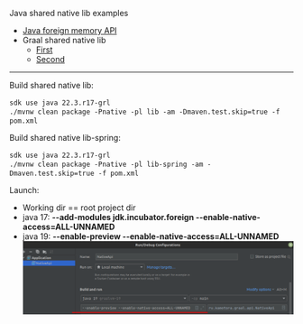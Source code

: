 Java shared native lib examples

* [Java foreign memory API](https://docs.oracle.com/en/java/javase/17/docs/api/jdk.incubator.foreign/module-summary.html)
* Graal shared native lib
    * [First](https://www.graalvm.org/22.2/reference-manual/native-image/guides/build-native-shared-library/)
    * [Second](https://www.graalvm.org/22.0/reference-manual/native-image/ImplementingNativeMethodsInJavaWithSVM/)

---

Build shared native lib:

 ```shell
sdk use java 22.3.r17-grl
./mvnw clean package -Pnative -pl lib -am -Dmaven.test.skip=true -f pom.xml
```

Build shared native lib-spring:

 ```shell
sdk use java 22.3.r17-grl
./mvnw clean package -Pnative -pl lib-spring -am -Dmaven.test.skip=true -f pom.xml
```

Launch:
* Working dir == root project dir
* java 17: **--add-modules jdk.incubator.foreign --enable-native-access=ALL-UNNAMED**
* java 19: **--enable-preview --enable-native-access=ALL-UNNAMED**
  ![image.png](.attachments/img.png)